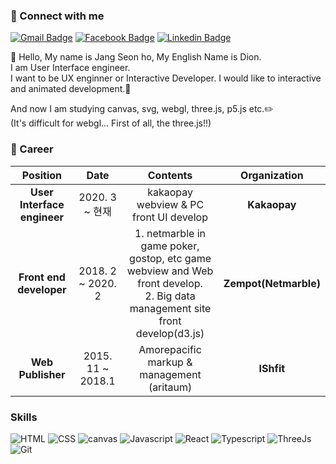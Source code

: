 ### :calling: Connect with me

[![Gmail Badge](https://img.shields.io/badge/Gmail-d14836?style=flat-square&logo=Gmail&logoColor=white&link=mailto:dion.hoooo@gmail.com)](mailto:dion.hoooo@gmail.com)
[![Facebook Badge](https://img.shields.io/badge/facebook-1877f2?style=flat-square&logo=facebook&logoColor=white&link=https://www.facebook.com/seonho.jang1)](https://www.facebook.com/seonho.jang1)
[![Linkedin Badge](https://img.shields.io/badge/-LinkedIn-blue?style=flat-square&logo=Linkedin&logoColor=white&link=https://www.linkedin.com/in/seonho-jang-460685176)](https://www.linkedin.com/in/seonho-jang-460685176)

<p>👋 Hello, My name is Jang Seon ho, My English Name is Dion.<br />
I am User Interface engineer.<br/>
I want to be UX enginner or Interactive Developer. I would like to interactive and animated development.💞<br/>

And now I am studying canvas, svg, webgl, three.js, p5.js etc.✏️<br/>
(It's difficult for webgl... First of all, the three.js!!)

</p>

### :running: Career

|        **Position**         |     **Date**      |                                                            **Contents**                                                            |   **Organization**    |
| :-------------------------: | :---------------: | :--------------------------------------------------------------------------------------------------------------------------------: | :-------------------: |
| **User Interface engineer** |  2020. 3 ~ 현재   |                                               kakaopay webview & PC front UI develop                                               |     **Kakaopay**      |
|   **Front end developer**   | 2018. 2 ~ 2020. 2 | 1. netmarble in game poker, gostop, etc game webview and Web front develop.<br /> 2. Big data management site front develop(d3.js) | **Zempot(Netmarble)** |
|      **Web Publisher**      | 2015. 11 ~ 2018.1 |                                          Amorepacific markup & management<br />(aritaum)                                           |      **IShfit**       |

### Skills

![HTML](https://img.shields.io/badge/-HTML-red?style=flat-square)
![CSS](https://img.shields.io/badge/-CSS-blue?style=flat-square)
![canvas](https://img.shields.io/badge/-Canvas-beige?style=flat-square)
![Javascript](https://img.shields.io/badge/-Javascript-f7df1e?style=flat-square&logo=javascript&logoColor=323330)
![React](https://img.shields.io/badge/-React-61DBFB?style=flat-square&logo=react&logoColor=white)
![Typescript](https://img.shields.io/badge/-Typescript-007acc?style=flat-square&logo=typescript&logoColor=white)
![ThreeJs](https://img.shields.io/badge/-Three.js-fff?style=flat-square&logo=three.js&logoColor=323330)
![Git](https://img.shields.io/badge/-Git-F1502F?style=flat-square&logo=git&logoColor=fff)

<!-- ![WebGL](https://img.shields.io/badge/-WebGL-fff?style=flat-square&logo=webgl&logoColor=323330) -->
